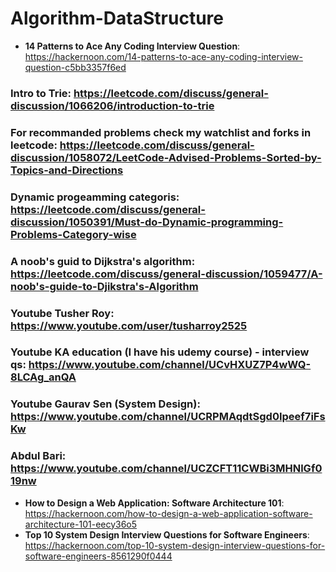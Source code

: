 # Algorithm-DataStructure

- **14 Patterns to Ace Any Coding Interview Question**: https://hackernoon.com/14-patterns-to-ace-any-coding-interview-question-c5bb3357f6ed

### Intro to Trie: https://leetcode.com/discuss/general-discussion/1066206/introduction-to-trie
### For recommanded problems check my watchlist and forks in leetcode: https://leetcode.com/discuss/general-discussion/1058072/LeetCode-Advised-Problems-Sorted-by-Topics-and-Directions
### Dynamic progeamming categoris: https://leetcode.com/discuss/general-discussion/1050391/Must-do-Dynamic-programming-Problems-Category-wise
### A noob's guid to Dijkstra's algorithm: https://leetcode.com/discuss/general-discussion/1059477/A-noob's-guide-to-Djikstra's-Algorithm
### Youtube Tusher Roy: https://www.youtube.com/user/tusharroy2525
### Youtube KA education (I have his udemy course) - interview qs: https://www.youtube.com/channel/UCvHXUZ7P4wWQ-8LCAg_anQA
### Youtube Gaurav Sen (System Design): https://www.youtube.com/channel/UCRPMAqdtSgd0Ipeef7iFsKw
### Abdul Bari: https://www.youtube.com/channel/UCZCFT11CWBi3MHNlGf019nw



- **How to Design a Web Application: Software Architecture 101**: https://hackernoon.com/how-to-design-a-web-application-software-architecture-101-eecy36o5
- **Top 10 System Design Interview Questions for Software Engineers**: https://hackernoon.com/top-10-system-design-interview-questions-for-software-engineers-8561290f0444
